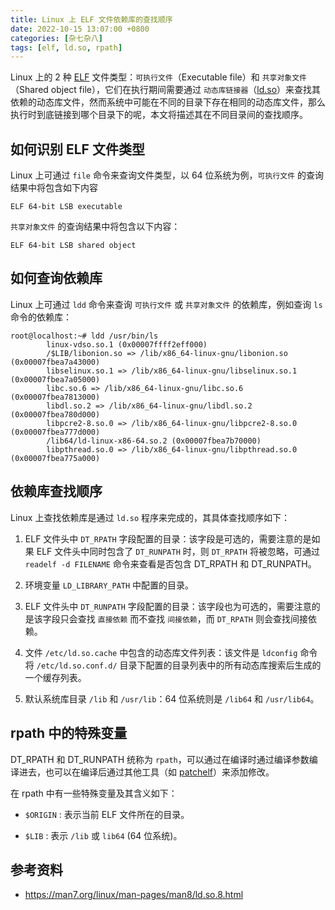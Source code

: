 ```yaml
---
title: Linux 上 ELF 文件依赖库的查找顺序
date: 2022-10-15 13:07:00 +0800
categories: [杂七杂八]
tags: [elf, ld.so, rpath]
---
```


Linux 上的 2 种 [ELF](https://en.wikipedia.org/wiki/Executable_and_Linkable_Format) 文件类型：`可执行文件`（Executable file）和 `共享对象文件`（Shared object file），它们在执行期间需要通过 `动态库链接器`（[ld.so](https://man7.org/linux/man-pages/man8/ld.so.8.html)）来查找其依赖的动态库文件，然而系统中可能在不同的目录下存在相同的动态库文件，那么执行时到底链接到哪个目录下的呢，本文将描述其在不同目录间的查找顺序。

## 如何识别 ELF 文件类型

Linux 上可通过 `file` 命令来查询文件类型，以 64 位系统为例，`可执行文件` 的查询结果中将包含如下内容

```console
ELF 64-bit LSB executable
```

`共享对象文件` 的查询结果中将包含以下内容：

```console
ELF 64-bit LSB shared object
```

## 如何查询依赖库

Linux 上可通过 `ldd` 命令来查询 `可执行文件` 或 `共享对象文件` 的依赖库，例如查询 `ls` 命令的依赖库：

```console
root@localhost:~# ldd /usr/bin/ls
        linux-vdso.so.1 (0x00007ffff2eff000)
        /$LIB/libonion.so => /lib/x86_64-linux-gnu/libonion.so (0x00007fbea7a43000)
        libselinux.so.1 => /lib/x86_64-linux-gnu/libselinux.so.1 (0x00007fbea7a05000)
        libc.so.6 => /lib/x86_64-linux-gnu/libc.so.6 (0x00007fbea7813000)
        libdl.so.2 => /lib/x86_64-linux-gnu/libdl.so.2 (0x00007fbea780d000)
        libpcre2-8.so.0 => /lib/x86_64-linux-gnu/libpcre2-8.so.0 (0x00007fbea777d000)
        /lib64/ld-linux-x86-64.so.2 (0x00007fbea7b70000)
        libpthread.so.0 => /lib/x86_64-linux-gnu/libpthread.so.0 (0x00007fbea775a000)
```

## 依赖库查找顺序

Linux 上查找依赖库是通过 `ld.so` 程序来完成的，其具体查找顺序如下：

1. ELF 文件头中 `DT_RPATH` 字段配置的目录：该字段是可选的，需要注意的是如果 ELF 文件头中同时包含了 `DT_RUNPATH` 时，则 `DT_RPATH` 将被忽略，可通过 `readelf -d FILENAME` 命令来查看是否包含 DT_RPATH 和 DT_RUNPATH。

2. 环境变量 `LD_LIBRARY_PATH` 中配置的目录。

3. ELF 文件头中 `DT_RUNPATH` 字段配置的目录：该字段也为可选的，需要注意的是该字段只会查找 `直接依赖` 而不查找 `间接依赖`，而 `DT_RPATH` 则会查找间接依赖。

4. 文件 `/etc/ld.so.cache` 中包含的动态库文件列表：该文件是 `ldconfig` 命令将 `/etc/ld.so.conf.d/` 目录下配置的目录列表中的所有动态库搜索后生成的一个缓存列表。

5. 默认系统库目录 `/lib` 和 `/usr/lib`：64 位系统则是 `/lib64` 和 `/usr/lib64`。

## rpath 中的特殊变量

DT_RPATH 和 DT_RUNPATH 统称为 `rpath`，可以通过在编译时通过编译参数编译进去，也可以在编译后通过其他工具（如 [patchelf](https://github.com/NixOS/patchelf)）来添加修改。

在 rpath 中有一些特殊变量及其含义如下：

- `$ORIGIN` : 表示当前 ELF 文件所在的目录。

- `$LIB` : 表示 `/lib` 或 `lib64` (64 位系统)。

## 参考资料

- https://man7.org/linux/man-pages/man8/ld.so.8.html